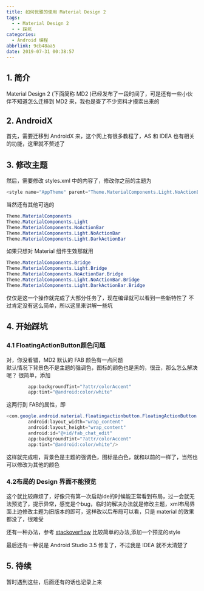 ```yaml
---
title: 如何优雅的使用 Material Design 2
tags:
  - - Material Design 2
  - - 踩坑
categories:
  - Android 编程
abbrlink: 9cb48aa5
date: 2019-07-31 00:38:57
---
```

## 1. 简介

Material Design 2 (下面简称 MD2 )已经发布了一段时间了，可是还有一些小伙伴不知道怎么迁移到 MD2 来，我也是查了不少资料才摸索出来的		
<!-- more --> 
## 2. AndroidX

首先，需要迁移到 AndroidX 来，这个网上有很多教程了，AS 和 IDEA 也有相关的功能，这里就不赘述了		

## 3. 修改主题

然后，需要修改 styles.xml 中的内容了，修改你之前的主题为
``` java
<style name="AppTheme" parent="Theme.MaterialComponents.Light.NoActionBar">"
```
当然还有其他可选的

``` java
Theme.MaterialComponents
Theme.MaterialComponents.Light
Theme.MaterialComponents.NoActionBar
Theme.MaterialComponents.Light.NoActionBar
Theme.MaterialComponents.Light.DarkActionBar
```
如果只想对 Material  组件生效那就用

``` java
Theme.MaterialComponents.Bridge
Theme.MaterialComponents.Light.Bridge
Theme.MaterialComponents.NoActionBar.Bridge
Theme.MaterialComponents.Light.NoActionBar.Bridge
Theme.MaterialComponents.Light.DarkActionBar.Bridge
```

仅仅是这一个操作就完成了大部分任务了，现在编译就可以看到一些新特性了
不过肯定没有这么简单，所以这里来讲解一些坑

## 4. 开始踩坑

### 4.1 FloatingActionButton颜色问题
对，你没看错，MD2 默认的 FAB 颜色有一点问题		
默认情况下背景色不是主题的强调色，图标的颜色也是黑的，很丑，那么怎么解决呢？
很简单，添加

``` java
        app:backgroundTint="?attr/colorAccent"
        app:tint="@android:color/white"
```
这两行到 FAB的属性，即

``` java
<com.google.android.material.floatingactionbutton.FloatingActionButton
		android:layout_width="wrap_content"
		android:layout_height="wrap_content"
		android:id="@+id/fab_chat_edit"
        app:backgroundTint="?attr/colorAccent"
        app:tint="@android:color/white"/>
```
这样就完成啦，背景色是主题的强调色，图标是白色，就和以前的一样了，当然也可以修改为其他的颜色

### 4.2布局的 Design 界面不能预览
这个就比较麻烦了，好像只有第一次启动ide的时候能正常看到布局，过一会就无法预览了，提示异常，感觉是个bug，临时的解决办法就是修改主题，xml布局界面上边修改主题为旧版本的即可，这样改以后布局可以看，只是 material 的效果都没了，很难受

还有一种办法，参考 [stackoverflow](https://stackoverflow.com/questions/55791884/cannot-render-materialbutton-with-android-material1-1-x) 比较简单的办法,添加一个预览的style

最后还有一种说是 Android Studio 3.5 修复了，不过我是 IDEA 就不太清楚了

## 5. 待续

暂时遇到这些，后面还有的话也记录上来